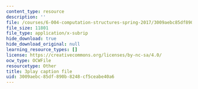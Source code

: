 ```yaml
---
content_type: resource
description: ''
file: /courses/6-004-computation-structures-spring-2017/3009aebc85df890b8248cf5ceabe40a6_LWE5p2sCI6o.srt
file_size: 11801
file_type: application/x-subrip
hide_download: true
hide_download_original: null
learning_resource_types: []
license: https://creativecommons.org/licenses/by-nc-sa/4.0/
ocw_type: OCWFile
resourcetype: Other
title: 3play caption file
uid: 3009aebc-85df-890b-8248-cf5ceabe40a6
---
```

